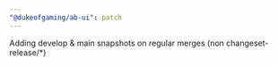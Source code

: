 ```yaml
---
"@dukeofgaming/ab-ui": patch
---
```


Adding develop & main snapshots on regular merges (non changeset-release/\*)

